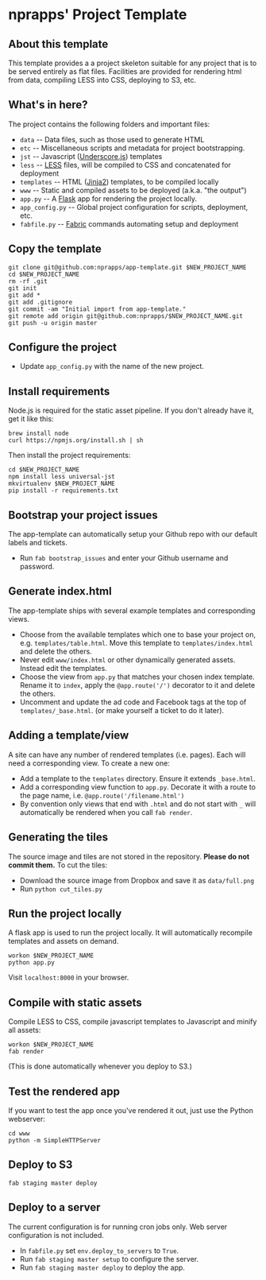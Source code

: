 nprapps' Project Template
=========================

About this template
-------------------

This template provides a a project skeleton suitable for any project that is to be served entirely as flat files. Facilities are provided for rendering html from data, compiling LESS into CSS, deploying to S3, etc.

What's in here?
---------------

The project contains the following folders and important files:

* ``data`` -- Data files, such as those used to generate HTML
* ``etc`` -- Miscellaneous scripts and metadata for project bootstrapping.
* ``jst`` -- Javascript ([Underscore.js](http://documentcloud.github.com/underscore/#template)) templates 
* ``less`` -- [LESS](http://lesscss.org/) files, will be compiled to CSS and concatenated for deployment
* ``templates`` -- HTML ([Jinja2](http://jinja.pocoo.org/docs/)) templates, to be compiled locally
* ``www`` -- Static and compiled assets to be deployed (a.k.a. "the output")
* ``app.py`` -- A [Flask](http://flask.pocoo.org/) app for rendering the project locally.
* ``app_config.py`` -- Global project configuration for scripts, deployment, etc.
* ``fabfile.py`` -- [Fabric](http://docs.fabfile.org/en/latest/) commands automating setup and deployment

Copy the template
-----------------

```
git clone git@github.com:nprapps/app-template.git $NEW_PROJECT_NAME
cd $NEW_PROJECT_NAME
rm -rf .git
git init
git add *
git add .gitignore
git commit -am "Initial import from app-template."
git remote add origin git@github.com:nprapps/$NEW_PROJECT_NAME.git
git push -u origin master
```

Configure the project
---------------------

* Update ``app_config.py`` with the name of the new project.

Install requirements
--------------------

Node.js is required for the static asset pipeline. If you don't already have it, get it like this:

```
brew install node
curl https://npmjs.org/install.sh | sh
```

Then install the project requirements:

```
cd $NEW_PROJECT_NAME
npm install less universal-jst
mkvirtualenv $NEW_PROJECT_NAME
pip install -r requirements.txt
```

Bootstrap your project issues
-----------------------------

The app-template can automatically setup your Github repo with our default labels and tickets.

* Run ``fab bootstrap_issues`` and enter your Github username and password.

Generate index.html
-------------------

The app-template ships with several example templates and corresponding views.

* Choose from the available templates which one to base your project on, e.g. ``templates/table.html``. Move this template to ``templates/index.html`` and delete the others.
* Never edit ``www/index.html`` or other dynamically generated assets. Instead edit the templates.
* Choose the view from ``app.py`` that matches your chosen index template. Rename it to ``index``, apply the ``@app.route('/')`` decorator to it and delete the others.  
* Uncomment and update the ad code and Facebook tags at the top of ``templates/_base.html``. (or make yourself a ticket to do it later).

Adding a template/view
----------------------

A site can have any number of rendered templates (i.e. pages). Each will need a corresponding view. To create a new one:

* Add a template to the ``templates`` directory. Ensure it extends ``_base.html``.
* Add a corresponding view function to ``app.py``. Decorate it with a route to the page name, i.e. ``@app.route('/filename.html')``
* By convention only views that end with ``.html`` and do not start with ``_``  will automatically be rendered when you call ``fab render``. 

Generating the tiles
--------------------

The source image and tiles are not stored in the repository. **Please do not commit them.** To cut the tiles:

* Download the source image from Dropbox and save it as ``data/full.png``
* Run ``python cut_tiles.py``

Run the project locally
-----------------------

A flask app is used to run the project locally. It will automatically recompile templates and assets on demand.

```
workon $NEW_PROJECT_NAME
python app.py
```

Visit ``localhost:8000`` in your browser.

Compile with static assets
--------------------------

Compile LESS to CSS, compile javascript templates to Javascript and minify all assets:

```
workon $NEW_PROJECT_NAME
fab render 
```

(This is done automatically whenever you deploy to S3.)

Test the rendered app
---------------------

If you want to test the app once you've rendered it out, just use the Python webserver:

```
cd www
python -m SimpleHTTPServer
```

Deploy to S3
------------

```
fab staging master deploy
```

Deploy to a server
------------------

The current configuration is for running cron jobs only. Web server configuration is not included.

* In ``fabfile.py`` set ``env.deploy_to_servers`` to ``True``.
* Run ``fab staging master setup`` to configure the server.
* Run ``fab staging master deploy`` to deploy the app. 
